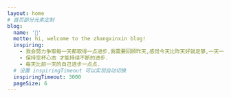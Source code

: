 ```yaml
---
layout: home
# 首页部分元素定制
blog:
  name: '🐾'
  motto: hi, welcome to the zhangxinxin blog!
  inspiring:
    - 我会努力争取每一天都取得一点进步,我需要回顾昨天,感觉今天比昨天好就足够,一天一点进步,那一辈子该有多少的飞跃.
    - 保持空杯心态 才能持续不断的进步.
    - 每天比前一天的自己进步一点点.
  # 设置 inspiringTimeout 可以实现自动切换
  inspiringTimeout: 3000
  pageSize: 6
---
```

